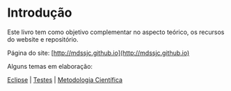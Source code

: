 # Introdução

Este livro tem como objetivo complementar no aspecto teórico, os recursos do website e repositório.

Página do site: [http://mdssjc.github.io](http://mdssjc.github.io)

Alguns temas em elaboração:

[Eclipse](eclipse/eclipse.md) | [Testes](testes/testes.md) | [Metodologia Científica](metodologia_cientifica/metodologia_cientifica.md)
